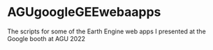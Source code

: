 # AGUgoogleGEEwebaapps
The scripts for some of the Earth Engine web apps I presented at the Google booth at AGU 2022
